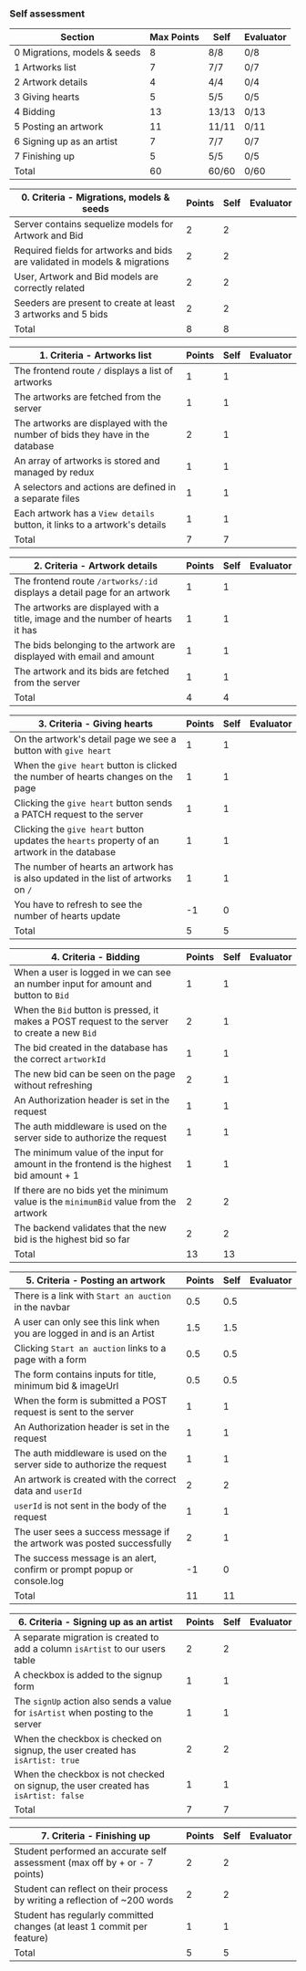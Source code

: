 ### Self assessment

| Section                      | Max Points | Self  | Evaluator |
| ---------------------------- | ---------- | ----- | --------- |
| 0 Migrations, models & seeds | 8          | 8/8   | 0/8       |
| 1 Artworks list              | 7          | 7/7   | 0/7       |
| 2 Artwork details            | 4          | 4/4   | 0/4       |
| 3 Giving hearts              | 5          | 5/5   | 0/5       |
| 4 Bidding                    | 13         | 13/13 | 0/13      |
| 5 Posting an artwork         | 11         | 11/11 | 0/11      |
| 6 Signing up as an artist    | 7          | 7/7   | 0/7       |
| 7 Finishing up               | 5          | 5/5   | 0/5       |
| Total                        | 60         | 60/60 | 0/60      |

| 0. Criteria - Migrations, models & seeds                                   | Points | Self | Evaluator |
| -------------------------------------------------------------------------- | ------ | ---- | --------- |
| Server contains sequelize models for Artwork and Bid                       | 2      | 2    |           |
| Required fields for artworks and bids are validated in models & migrations | 2      | 2    |           |
| User, Artwork and Bid models are correctly related                         | 2      | 2    |           |
| Seeders are present to create at least 3 artworks and 5 bids               | 2      | 2    |           |
| Total                                                                      | 8      | 8    |           |

| 1. Criteria - Artworks list                                                  | Points | Self | Evaluator |
| ---------------------------------------------------------------------------- | ------ | ---- | --------- |
| The frontend route `/` displays a list of artworks                           | 1      | 1    |           |
| The artworks are fetched from the server                                     | 1      | 1    |           |
| The artworks are displayed with the number of bids they have in the database | 2      | 1    |           |
| An array of artworks is stored and managed by redux                          | 1      | 1    |           |
| A selectors and actions are defined in a separate files                      | 1      | 1    |           |
| Each artwork has a `View details` button, it links to a artwork's details    | 1      | 1    |           |
| Total                                                                        | 7      | 7    |           |

| 2. Criteria - Artwork details                                                  | Points | Self | Evaluator |
| ------------------------------------------------------------------------------ | ------ | ---- | --------- |
| The frontend route `/artworks/:id` displays a detail page for an artwork       | 1      | 1    |           |
| The artworks are displayed with a title, image and the number of hearts it has | 1      | 1    |           |
| The bids belonging to the artwork are displayed with email and amount          | 1      | 1    |           |
| The artwork and its bids are fetched from the server                           | 1      | 1    |           |
| Total                                                                          | 4      | 4    |           |

| 3. Criteria - Giving hearts                                                                  | Points | Self | Evaluator |
| -------------------------------------------------------------------------------------------- | ------ | ---- | --------- |
| On the artwork's detail page we see a button with `give heart`                               | 1      | 1    |           |
| When the `give heart` button is clicked the number of hearts changes on the page             | 1      | 1    |           |
| Clicking the `give heart` button sends a PATCH request to the server                         | 1      | 1    |           |
| Clicking the `give heart` button updates the `hearts` property of an artwork in the database | 1      | 1    |           |
| The number of hearts an artwork has is also updated in the list of artworks on `/`           | 1      | 1    |           |
| You have to refresh to see the number of hearts update                                       | -1     | 0    |           |
| Total                                                                                        | 5      | 5    |           |

| 4. Criteria - Bidding                                                                         | Points | Self | Evaluator |
| --------------------------------------------------------------------------------------------- | ------ | ---- | --------- |
| When a user is logged in we can see an number input for amount and button to `Bid`            | 1      | 1    |           |
| When the `Bid` button is pressed, it makes a POST request to the server to create a new `Bid` | 2      | 1    |           |
| The bid created in the database has the correct `artworkId`                                   | 1      | 1    |           |
| The new bid can be seen on the page without refreshing                                        | 2      | 1    |           |
| An Authorization header is set in the request                                                 | 1      | 1    |           |
| The auth middleware is used on the server side to authorize the request                       | 1      | 1    |           |
| The minimum value of the input for amount in the frontend is the highest bid amount + 1       | 1      | 1    |           |
| If there are no bids yet the minimum value is the `minimumBid` value from the artwork         | 2      | 2    |           |
| The backend validates that the new bid is the highest bid so far                              | 2      | 2    |           |
| Total                                                                                         | 13     | 13   |           |

| 5. Criteria - Posting an artwork                                        | Points | Self | Evaluator |
| ----------------------------------------------------------------------- | ------ | ---- | --------- |
| There is a link with `Start an auction` in the navbar                   | 0.5    | 0.5  |           |
| A user can only see this link when you are logged in and is an Artist   | 1.5    | 1.5  |           |
| Clicking `Start an auction` links to a page with a form                 | 0.5    | 0.5  |           |
| The form contains inputs for title, minimum bid & imageUrl              | 0.5    | 0.5  |           |
| When the form is submitted a POST request is sent to the server         | 1      | 1    |           |
| An Authorization header is set in the request                           | 1      | 1    |           |
| The auth middleware is used on the server side to authorize the request | 1      | 1    |           |
| An artwork is created with the correct data and `userId`                | 2      | 2    |           |
| `userId` is not sent in the body of the request                         | 1      | 1    |           |
| The user sees a success message if the artwork was posted successfully  | 2      | 1    |           |
| The success message is an alert, confirm or prompt popup or console.log | -1     | 0    |           |
| Total                                                                   | 11     | 11   |           |

| 6. Criteria - Signing up as an artist                                              | Points | Self | Evaluator |
| ---------------------------------------------------------------------------------- | ------ | ---- | --------- |
| A separate migration is created to add a column `isArtist` to our users table      | 2      | 2    |           |
| A checkbox is added to the signup form                                             | 1      | 1    |           |
| The `signUp` action also sends a value for `isArtist` when posting to the server   | 1      | 1    |           |
| When the checkbox is checked on signup, the user created has `isArtist: true`      | 2      | 2    |           |
| When the checkbox is not checked on signup, the user created has `isArtist: false` | 1      | 1    |           |
| Total                                                                              | 7      | 7    |           |

| 7. Criteria - Finishing up                                                 | Points | Self | Evaluator |
| -------------------------------------------------------------------------- | ------ | ---- | --------- |
| Student performed an accurate self assessment (max off by + or - 7 points) | 2      | 2    |           |
| Student can reflect on their process by writing a reflection of ~200 words | 2      | 2    |           |
| Student has regularly committed changes (at least 1 commit per feature)    | 1      | 1    |           |
| Total                                                                      | 5      | 5    |           |

